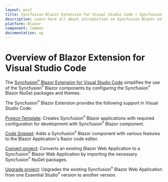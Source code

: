```yaml
---
layout: post
title: Syncfusion Blazor Extension for Visual Studio Code | Syncfusion
description: Learn here all about introduction on Syncfusion Blazor extension for Visual Studio Code which made integration made ease.
platform: Blazor
component: Common
documentation: ug
---
```


# Overview of Blazor Extension for Visual Studio Code

The [Syncfusion<sup style="font-size:70%">&reg;</sup> Blazor Extension for Visual Studio Code](https://marketplace.visualstudio.com/items?itemName=SyncfusionInc.Blazor-VSCode-Extensions) simplifies the use of the Syncfusion<sup style="font-size:70%">&reg;</sup> Blazor components by configuring the Syncfusion<sup style="font-size:70%">&reg;</sup> Blazor NuGet packages and themes.

The Syncfusion<sup style="font-size:70%">&reg;</sup> Blazor Extension provides the following support in Visual Studio Code:

[Project-Template](create-project):  Creates Syncfusion<sup style="font-size:70%">&reg;</sup> Blazor applications with required configuration for development with Syncfusion<sup style="font-size:70%">&reg;</sup> Blazor component.

[Code Snippet](code-snippet):  Adds a Syncfusion<sup style="font-size:70%">&reg;</sup> Blazor component with various features to the Blazor Application's Razor code editor.

[Convert project](convert-project):  Converts an existing Blazor Web Application to a Syncfusion<sup style="font-size:70%">&reg;</sup> Blazor Web Application by importing the necessary Syncfusion<sup style="font-size:70%">&reg;</sup> NuGet packages.

[Upgrade project](upgrade-project):  Upgrades the existing Syncfusion<sup style="font-size:70%">&reg;</sup> Blazor Web Application from one Essential Studio<sup style="font-size:70%">&reg;</sup> version to another version.